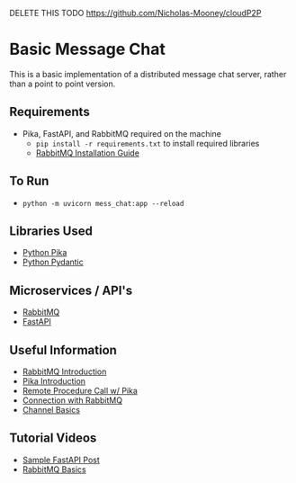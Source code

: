 DELETE THIS TODO
https://github.com/Nicholas-Mooney/cloudP2P

# Basic Message Chat
This is a basic implementation of a distributed message chat server, rather than a point to point version.

## Requirements
* Pika, FastAPI, and RabbitMQ required on the machine
    * ```pip install -r requirements.txt``` to install required libraries
    * [RabbitMQ Installation Guide](https://www.rabbitmq.com/download.html)

## To Run
* ```python -m uvicorn mess_chat:app --reload```

## Libraries Used
* [Python Pika](https://pypi.org/project/pika/#:~:text=Pika%20is%20a%20RabbitMQ%20%28AMQP%200-9-1%29%20client%20library,RabbitMQ%E2%80%99s%20extensions.%20Python%202.7%20and%203.4%2B%20are%20supported.)
* [Python Pydantic](https://pydantic-docs.helpmanual.io/)

## Microservices / API's
* [RabbitMQ](https://www.rabbitmq.com/#features)
* [FastAPI](https://fastapi.tiangolo.com/)

## Useful Information
* [RabbitMQ Introduction](https://www.rabbitmq.com/tutorials/tutorial-one-python.html)
* [Pika Introduction](https://pika.readthedocs.io/en/stable/intro.html)
* [Remote Procedure Call w/ Pika](https://www.rabbitmq.com/tutorials/tutorial-six-python.html)
* [Connection with RabbitMQ](https://www.cloudamqp.com/blog/how-to-run-rabbitmq-with-python.html)
* [Channel Basics](https://www.rabbitmq.com/channels.html#basics)

## Tutorial Videos
* [Sample FastAPI Post](https://www.youtube.com/watch?v=wS9LfFtXdBs&ab_channel=codeme)
* [RabbitMQ Basics](https://www.youtube.com/watch?v=Cie5v59mrTg&ab_channel=HusseinNasser)
